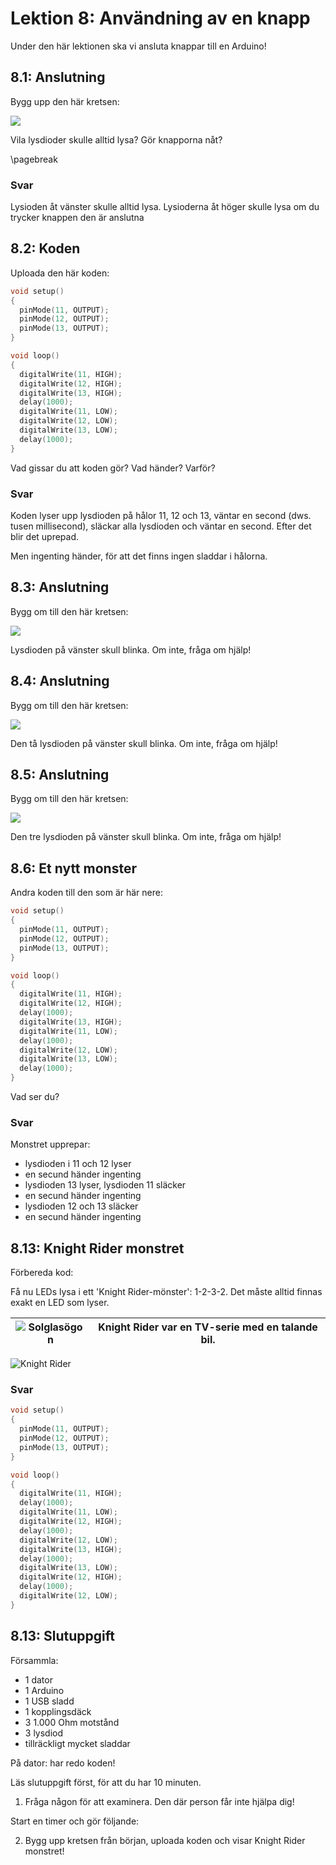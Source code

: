 # Lektion 8: Användning av en knapp

Under den här lektionen ska vi ansluta knappar till en Arduino!

## 8.1: Anslutning

Bygg upp den här kretsen:

![](anvaendning_av_en_knapp_1.png)

Vila lysdioder skulle alltid lysa? Gör knapporna nåt? 

\pagebreak

### Svar

Lysioden åt vänster skulle alltid lysa.
Lysioderna åt höger skulle lysa om du trycker knappen den är anslutna 

## 8.2: Koden

Uploada den här koden:

```c++
void setup() 
{
  pinMode(11, OUTPUT);
  pinMode(12, OUTPUT);
  pinMode(13, OUTPUT);
}

void loop() 
{
  digitalWrite(11, HIGH);
  digitalWrite(12, HIGH);
  digitalWrite(13, HIGH);
  delay(1000);
  digitalWrite(11, LOW);
  digitalWrite(12, LOW);
  digitalWrite(13, LOW);
  delay(1000);
}
```

Vad gissar du att koden gör? Vad händer? Varför?

### Svar

Koden lyser upp lysdioden på hålor 11, 12 och 13,
väntar en second (dws. tusen millisecond),
släckar alla lysdioden
och väntar en second. 
Efter det blir det uprepad.

Men ingenting händer, för att det finns ingen sladdar i hålorna.

## 8.3: Anslutning

Bygg om till den här kretsen:

![](anvaendning_av_en_knapp_1.png)

Lysdioden på vänster skull blinka. Om inte, fråga om hjälp!

## 8.4: Anslutning

Bygg om till den här kretsen:

![](anvaendning_av_en_knapp_2.png)

Den tå lysdioden på vänster skull blinka. Om inte, fråga om hjälp!

## 8.5: Anslutning

Bygg om till den här kretsen:

![](anvaendning_av_en_knapp_3.png)

Den tre lysdioden på vänster skull blinka. Om inte, fråga om hjälp!

## 8.6: Et nytt monster

Andra koden till den som är här nere:

```c++
void setup() 
{
  pinMode(11, OUTPUT);
  pinMode(12, OUTPUT);
  pinMode(13, OUTPUT);
}

void loop() 
{
  digitalWrite(11, HIGH);
  digitalWrite(12, HIGH);
  delay(1000);
  digitalWrite(13, HIGH);
  digitalWrite(11, LOW);
  delay(1000);
  digitalWrite(12, LOW);
  digitalWrite(13, LOW);
  delay(1000);
}
```

Vad ser du?

### Svar

Monstret upprepar:

 * lysdioden i 11 och 12 lyser
 * en secund händer ingenting
 * lysdioden 13 lyser, lysdioden 11 släcker
 * en secund händer ingenting
 * lysdioden 12 och 13 släcker
 * en secund händer ingenting

## 8.13: Knight Rider monstret

Förbereda kod:

Få nu LEDs lysa i ett 'Knight Rider-mönster': 1-2-3-2. 
Det måste alltid finnas exakt en LED som lyser.

![Solglasögon](EmojiSunglasses.png) | Knight Rider var en TV-serie med en talande bil.
:-------------:|:----------------------------------------: 

![Knight Rider](KnightRider.png)


### Svar

```c++
void setup() 
{
  pinMode(11, OUTPUT);
  pinMode(12, OUTPUT);
  pinMode(13, OUTPUT);
}

void loop() 
{
  digitalWrite(11, HIGH);
  delay(1000);
  digitalWrite(11, LOW);
  digitalWrite(12, HIGH);
  delay(1000);
  digitalWrite(12, LOW);
  digitalWrite(13, HIGH);
  delay(1000);
  digitalWrite(13, LOW);
  digitalWrite(12, HIGH);
  delay(1000);
  digitalWrite(12, LOW);
}
```


## 8.13: Slutuppgift

Försammla:

 * 1 dator
 * 1 Arduino
 * 1 USB sladd
 * 1 kopplingsdäck
 * 3 1.000 Ohm motstånd
 * 3 lysdiod
 * tillräckligt mycket sladdar

På dator: har redo koden!

Läs slutuppgift först, för att du har 10 minuten.

1. Fråga någon för att examinera. Den där person får inte hjälpa dig!

Start en timer och gör följande:

2. Bygg upp kretsen från början, uploada koden och visar Knight Rider monstret!

